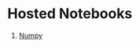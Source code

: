 # Hosted Notebooks

1. [Numpy](http://nbviewer.jupyter.org/github/prakhar21/100-Days-of-ML/blob/master/day7/Numpy.ipynb)
